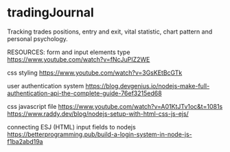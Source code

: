 # tradingJournal
Tracking trades positions, entry and exit, vital statistic, chart pattern and personal psychology.

RESOURCES:
form and input elements type
https://www.youtube.com/watch?v=fNcJuPIZ2WE

css styling
https://www.youtube.com/watch?v=3GsKEtBcGTk

user authentication system
https://blog.devgenius.io/nodejs-make-full-authentication-api-the-complete-guide-76ef3215ed68

css javascript file
https://www.youtube.com/watch?v=A01KtJTv1oc&t=1081s
https://www.raddy.dev/blog/nodejs-setup-with-html-css-js-ejs/

connecting ESJ (HTML) input fields to nodejs
https://betterprogramming.pub/build-a-login-system-in-node-js-f1ba2abd19a